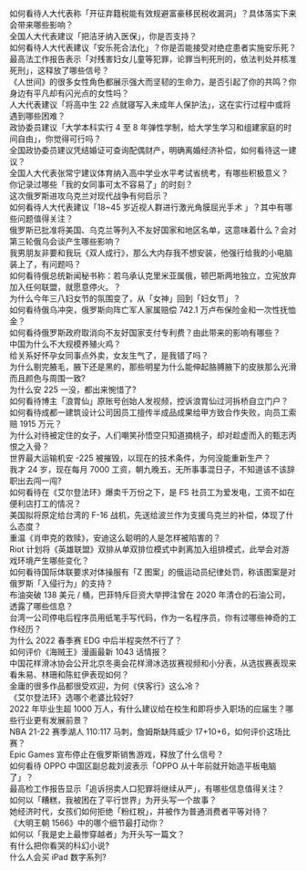 如何看待人大代表称「开征弃籍税能有效规避富豪移民税收漏洞」？具体落实下来会带来哪些影响？  
全国人大代表建议「把洁牙纳入医保」，你是否支持？  
如何看待人大代表建议「安乐死合法化」？你是否能接受对绝症患者实施安乐死？  
最高法工作报告表示「对残害妇女儿童等犯罪，论罪当判死刑的，依法判处并核准死刑」，这释放了哪些信号？  
《人世间》的很多女性角色都展示强大而坚韧的生命力，是否引起了你的共鸣？你身边有平凡却有闪光点的女性吗？  
人大代表建议「将高中生 22 点就寝写入未成年人保护法」，这在实行过程中或将遇到哪些困难？  
政协委员建议「大学本科实行 4 至 8 年弹性学制，给大学生学习和组建家庭的时间自由」，你觉得可行吗？  
全国政协委员建议凭结婚证可查询配偶财产，明确离婚经济补偿，如何看待这一建议？  
全国人大代表张常宁建议体育纳入高中学业水平考试省统考，有哪些积极意义？  
你记录过哪些「我的女同事可太不容易了」的时刻？  
这次俄罗斯进攻乌克兰对现代战争有何启示？  
如何看待人大代表建议「18~45 岁近视人群进行激光角膜屈光手术 」？其中有哪些问题值得关注？  
俄罗斯已批准将美国、乌克兰等列入不友好国家和地区名单，这意味着什么？会对第三轮俄乌会谈产生哪些影响？  
我男朋友非要和我玩《双人成行》，那么大内存我不想安装，他强行给我的小电脑装上了，有问题吗？  
如何看待俄总统新闻秘书称：若乌承认克里米亚属俄，顿巴斯两地独立，立宪放弃加入任何联盟，就愿意停火。？  
为什么今年三八妇女节的氛围变了，从「女神」回到「妇女节」？  
如何看待俄乌冲突，俄罗斯向阵亡军人家属赔偿 742.1 万卢布保险金和一次性抚恤金？  
如何看待俄罗斯政府取消向不友好国家支付专利费？由此带来的影响有哪些？  
中国为什么不大规模养殖火鸡？  
给关系好怀孕女同事点外卖，女友生气了，是我错了吗？  
为什么剔完腋毛，腋下还是黑的，那些明星为什么能伸起胳膊腋下的皮肤那么光滑而且颜色与周围一致?  
为什么安 225 一没，都出来惋惜了?  
如何看待博主「浪胃仙」原账号创始人发视频，控诉浪胃仙过河拆桥自立门户？  
如何看待成都一建筑设计公司因员工擅传半成品成果给甲方致合作失败，向员工索赔 1915 万元？  
为什么对待被定住的女子，人们嘲笑孙悟空只知道摘桃子，却对趁虚而入的甄志丙恨之入骨？  
世界最大运输机安 -225 被摧毁，以现在的技术条件，为何没能重新生产？  
我才 24 岁，现在每月 7000 工资，朝九晚五，无所事事混日子，不知道该不该辞职出去闯一闯?  
如何看待在《艾尔登法环》爆卖千万份之下，是 FS 社员工为爱发电，工资不如在便利店打工的情况？  
美国拟将原定给台湾的 F-16 战机，先送给波兰作为支援乌克兰的补偿，体现了什么态度？  
重温《肖申克的救赎》，安迪这么聪明的人是怎样被陷害的？  
Riot 计划将《英雄联盟》双排从单双排位模式中剥离加入组排模式，此举会对游戏环境产生哪些变化？  
如何看待国际体联要求对体操服有「Z 图案」的俄运动员纪律处罚，称该图案是对俄罗斯「入侵行为」的支持？  
布油突破 138 美元 / 桶，巴菲特斥巨资大举押注曾在 2020 年清仓的石油公司，透露了哪些信息？  
台湾一公司停电后程序员用纸笔手写代码，作为一名程序员，你有过哪些神奇的工作经历？  
为什么 2022 春季赛 EDG 中后半程突然不行了？  
如何评价《海贼王》漫画最新 1043 话情报？  
中国花样滑冰协会公开北京冬奥会花样滑冰选拔赛视频和小分表，从选拔赛表现来看朱易、林珊和陈虹伊表现如何？  
金庸的很多作品都很受欢迎，为何《侠客行》这么冷？  
《艾尔登法环》选哪个老婆比较好?  
2022 年毕业生超 1000 万人，有什么建议给在校生和即将步入职场的应届生？哪些行业更有发展前景？  
NBA 21-22 赛季湖人 110:117 马刺，詹姆斯缺阵威少 17+10+6，如何评价这场比赛？  
Epic Games 宣布停止在俄罗斯销售游戏，释放了什么信号？  
如何看待 OPPO 中国区副总裁刘波表示「OPPO 从十年前就开始造平板电脑了」？  
最高检工作报告显示「追诉拐卖人口犯罪将继续从严」，有哪些信息值得关注？  
如何以「糟糕，我被困在了平行世界」为开头写一个故事？  
她经济时代，女孩们如何拒绝「粉红稅」，并被作为普通消费者平等对待？  
《大明王朝 1566》中的哪个细节最打动你？  
如何以「我是史上最惨穿越者」为开头写一篇文？  
有什么把你看哭的科幻小说?  
什么人会买 iPad 数字系列?  
